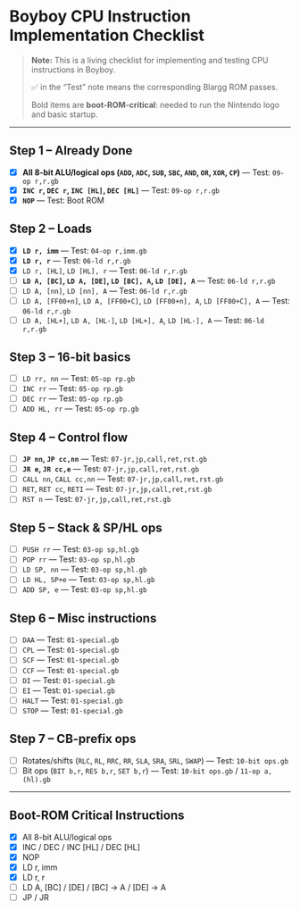 # Boyboy CPU Instruction Implementation Checklist

> **Note:** This is a living checklist for implementing and testing CPU instructions in Boyboy.
>
> ✅ in the “Test” note means the corresponding Blargg ROM passes.
>
> Bold items are **boot-ROM-critical**: needed to run the Nintendo logo and basic startup.

---

## Step 1 – Already Done

- [x] **All 8-bit ALU/logical ops (`ADD`, `ADC`, `SUB`, `SBC`, `AND`, `OR`, `XOR`, `CP`)** — Test: `09-op r,r.gb`
- [x] **`INC r`, `DEC r`, `INC [HL]`, `DEC [HL]`** — Test: `09-op r,r.gb`
- [x] **`NOP`** — Test: Boot ROM

## Step 2 – Loads

- [x] **`LD r, imm`** — Test: `04-op r,imm.gb`
- [x] **`LD r, r`** — Test: `06-ld r,r.gb`
- [x] `LD r, [HL]`, `LD [HL], r` — Test: `06-ld r,r.gb`
- [ ] **`LD A, [BC]`, `LD A, [DE]`, `LD [BC], A`, `LD [DE], A`** — Test: `06-ld r,r.gb`
- [ ] `LD A, [nn]`, `LD [nn], A` — Test: `06-ld r,r.gb`
- [ ] `LD A, [FF00+n]`, `LD A, [FF00+C]`, `LD [FF00+n], A`, `LD [FF00+C], A` — Test: `06-ld r,r.gb`
- [ ] `LD A, [HL+]`, `LD A, [HL-]`, `LD [HL+], A`, `LD [HL-], A` — Test: `06-ld r,r.gb`

## Step 3 – 16-bit basics

- [ ] `LD rr, nn` — Test: `05-op rp.gb`
- [ ] `INC rr` — Test: `05-op rp.gb`
- [ ] `DEC rr` — Test: `05-op rp.gb`
- [ ] `ADD HL, rr` — Test: `05-op rp.gb`

## Step 4 – Control flow

- [ ] **`JP nn`, `JP cc,nn`** — Test: `07-jr,jp,call,ret,rst.gb`
- [ ] **`JR e`, `JR cc,e`** — Test: `07-jr,jp,call,ret,rst.gb`
- [ ] `CALL nn`, `CALL cc,nn` — Test: `07-jr,jp,call,ret,rst.gb`
- [ ] `RET`, `RET cc`, `RETI` — Test: `07-jr,jp,call,ret,rst.gb`
- [ ] `RST n` — Test: `07-jr,jp,call,ret,rst.gb`

## Step 5 – Stack & SP/HL ops

- [ ] `PUSH rr` — Test: `03-op sp,hl.gb`
- [ ] `POP rr` — Test: `03-op sp,hl.gb`
- [ ] `LD SP, nn` — Test: `03-op sp,hl.gb`
- [ ] `LD HL, SP+e` — Test: `03-op sp,hl.gb`
- [ ] `ADD SP, e` — Test: `03-op sp,hl.gb`

## Step 6 – Misc instructions

- [ ] `DAA` — Test: `01-special.gb`
- [ ] `CPL` — Test: `01-special.gb`
- [ ] `SCF` — Test: `01-special.gb`
- [ ] `CCF` — Test: `01-special.gb`
- [ ] `DI` — Test: `01-special.gb`
- [ ] `EI` — Test: `01-special.gb`
- [ ] `HALT` — Test: `01-special.gb`
- [ ] `STOP` — Test: `01-special.gb`

## Step 7 – CB-prefix ops

- [ ] Rotates/shifts (`RLC`, `RL`, `RRC`, `RR`, `SLA`, `SRA`, `SRL`, `SWAP`) — Test: `10-bit ops.gb`
- [ ] Bit ops (`BIT b,r`, `RES b,r`, `SET b,r`) — Test: `10-bit ops.gb` / `11-op a,(hl).gb`

---

## Boot-ROM Critical Instructions

- [x] All 8-bit ALU/logical ops
- [x] INC / DEC / INC [HL] / DEC [HL]
- [x] NOP
- [x] LD r, imm
- [x] LD r, r
- [ ] LD A, [BC] / [DE] / [BC] → A / [DE] → A
- [ ] JP / JR
